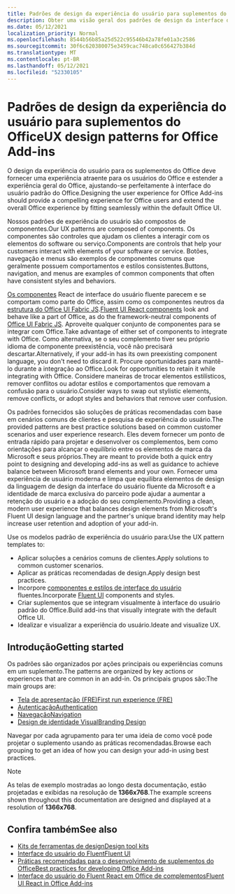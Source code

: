 ```yaml
---
title: Padrões de design da experiência do usuário para suplementos do Office
description: Obter uma visão geral dos padrões de design da interface do usuário para Office de complementos, incluindo padrões de navegação, autenticação, primeira-executar e identidade visual.
ms.date: 05/12/2021
localization_priority: Normal
ms.openlocfilehash: 8544b56b85a25d522c95546b42a78fe01a3c2586
ms.sourcegitcommit: 30f6c620380075e3459cac748ca0c656427b384d
ms.translationtype: MT
ms.contentlocale: pt-BR
ms.lasthandoff: 05/12/2021
ms.locfileid: "52330105"
---
```

# <a name="ux-design-patterns-for-office-add-ins"></a><span data-ttu-id="b04c9-103">Padrões de design da experiência do usuário para suplementos do Office</span><span class="sxs-lookup"><span data-stu-id="b04c9-103">UX design patterns for Office Add-ins</span></span>

<span data-ttu-id="b04c9-104">O design da experiência do usuário para os suplementos do Office deve fornecer uma experiência atraente para os usuários do Office e estender a experiência geral do Office, ajustando-se perfeitamente à interface do usuário padrão do Office.</span><span class="sxs-lookup"><span data-stu-id="b04c9-104">Designing the user experience for Office Add-ins should provide a compelling experience for Office users and extend the overall Office experience by fitting seamlessly within the default Office UI.</span></span>  

<span data-ttu-id="b04c9-105">Nossos padrões de experiência do usuário são compostos de componentes.</span><span class="sxs-lookup"><span data-stu-id="b04c9-105">Our UX patterns are composed of components.</span></span> <span data-ttu-id="b04c9-106">Os componentes são controles que ajudam os clientes a interagir com os elementos do software ou serviço.</span><span class="sxs-lookup"><span data-stu-id="b04c9-106">Components are controls that help your customers interact with elements of your software or service.</span></span> <span data-ttu-id="b04c9-107">Botões, navegação e menus são exemplos de componentes comuns que geralmente possuem comportamentos e estilos consistentes.</span><span class="sxs-lookup"><span data-stu-id="b04c9-107">Buttons, navigation, and menus are examples of common components that often have consistent styles and behaviors.</span></span>

<span data-ttu-id="b04c9-108">[Os componentes](using-office-ui-fabric-react.md) React de interface do usuário fluente parecem e se comportam como parte do Office, assim como os componentes neutros da [estrutura do Office UI Fabric JS](fabric-core.md).</span><span class="sxs-lookup"><span data-stu-id="b04c9-108">[Fluent UI React components](using-office-ui-fabric-react.md) look and behave like a part of Office, as do the framework-neutral components of [Office UI Fabric JS](fabric-core.md).</span></span> <span data-ttu-id="b04c9-109">Aproveite qualquer conjunto de componentes para se integrar com Office.</span><span class="sxs-lookup"><span data-stu-id="b04c9-109">Take advantage of either set of components to integrate with Office.</span></span> <span data-ttu-id="b04c9-110">Como alternativa, se o seu complemento tiver seu próprio idioma de componente preexistência, você não precisará descartar.</span><span class="sxs-lookup"><span data-stu-id="b04c9-110">Alternatively, if your add-in has its own preexisting component language, you don't need to discard it.</span></span> <span data-ttu-id="b04c9-111">Procure oportunidades para mantê-lo durante a integração ao Office.</span><span class="sxs-lookup"><span data-stu-id="b04c9-111">Look for opportunities to retain it while integrating with Office.</span></span> <span data-ttu-id="b04c9-112">Considere maneiras de trocar elementos estilísticos, remover conflitos ou adotar estilos e comportamentos que removam a confusão para o usuário.</span><span class="sxs-lookup"><span data-stu-id="b04c9-112">Consider ways to swap out stylistic elements, remove conflicts, or adopt styles and behaviors that remove user confusion.</span></span>

<span data-ttu-id="b04c9-113">Os padrões fornecidos são soluções de práticas recomendadas com base em cenários comuns de clientes e pesquisa de experiência do usuário.</span><span class="sxs-lookup"><span data-stu-id="b04c9-113">The provided patterns are best practice solutions based on common customer scenarios and user experience research.</span></span> <span data-ttu-id="b04c9-114">Eles devem fornecer um ponto de entrada rápido para projetar e desenvolver os complementos, bem como orientações para alcançar o equilíbrio entre os elementos de marca da Microsoft e seus próprios.</span><span class="sxs-lookup"><span data-stu-id="b04c9-114">They are meant to provide both a quick entry point to designing and developing add-ins as well as guidance to achieve balance between Microsoft brand elements and your own.</span></span> <span data-ttu-id="b04c9-115">Fornecer uma experiência de usuário moderna e limpa que equilibra elementos de design da linguagem de design da interface do usuário fluente da Microsoft e a identidade de marca exclusiva do parceiro pode ajudar a aumentar a retenção do usuário e a adoção do seu complemento.</span><span class="sxs-lookup"><span data-stu-id="b04c9-115">Providing a clean, modern user experience that balances design elements from Microsoft's Fluent UI design language and the partner's unique brand identity may help increase user retention and adoption of your add-in.</span></span>

<span data-ttu-id="b04c9-116">Use os modelos padrão de experiência do usuário para:</span><span class="sxs-lookup"><span data-stu-id="b04c9-116">Use the UX pattern templates to:</span></span>

* <span data-ttu-id="b04c9-117">Aplicar soluções a cenários comuns de clientes.</span><span class="sxs-lookup"><span data-stu-id="b04c9-117">Apply solutions to common customer scenarios.</span></span>
* <span data-ttu-id="b04c9-118">Aplicar as práticas recomendadas de design.</span><span class="sxs-lookup"><span data-stu-id="b04c9-118">Apply design best practices.</span></span>
* <span data-ttu-id="b04c9-119">Incorpore [componentes e estilos de interface do usuário](https://developer.microsoft.com/fluentui#/get-started) fluentes.</span><span class="sxs-lookup"><span data-stu-id="b04c9-119">Incorporate [Fluent UI](https://developer.microsoft.com/fluentui#/get-started) components and styles.</span></span>
* <span data-ttu-id="b04c9-120">Criar suplementos que se integram visualmente à interface do usuário padrão do Office.</span><span class="sxs-lookup"><span data-stu-id="b04c9-120">Build add-ins that visually integrate with the default Office UI.</span></span>
* <span data-ttu-id="b04c9-121">Idealizar e visualizar a experiência do usuário.</span><span class="sxs-lookup"><span data-stu-id="b04c9-121">Ideate and visualize UX.</span></span>

## <a name="getting-started"></a><span data-ttu-id="b04c9-122">Introdução</span><span class="sxs-lookup"><span data-stu-id="b04c9-122">Getting started</span></span>

<span data-ttu-id="b04c9-123">Os padrões são organizados por ações principais ou experiências comuns em um suplemento.</span><span class="sxs-lookup"><span data-stu-id="b04c9-123">The patterns are organized by key actions or experiences that are common in an add-in.</span></span> <span data-ttu-id="b04c9-124">Os principais grupos são:</span><span class="sxs-lookup"><span data-stu-id="b04c9-124">The main groups are:</span></span>

* [<span data-ttu-id="b04c9-125">Tela de apresentação (FRE)</span><span class="sxs-lookup"><span data-stu-id="b04c9-125">First run experience (FRE)</span></span>](../design/first-run-experience-patterns.md)
* [<span data-ttu-id="b04c9-126">Autenticação</span><span class="sxs-lookup"><span data-stu-id="b04c9-126">Authentication</span></span>](../design/authentication-patterns.md)
* [<span data-ttu-id="b04c9-127">Navegação</span><span class="sxs-lookup"><span data-stu-id="b04c9-127">Navigation</span></span>](../design/navigation-patterns.md)
* [<span data-ttu-id="b04c9-128">Design de identidade Visual</span><span class="sxs-lookup"><span data-stu-id="b04c9-128">Branding Design</span></span>](../design/branding-patterns.md)

<span data-ttu-id="b04c9-129">Navegar por cada agrupamento para ter uma ideia de como você pode projetar o suplemento usando as práticas recomendadas.</span><span class="sxs-lookup"><span data-stu-id="b04c9-129">Browse each grouping to get an idea of how you can design your add-in using best practices.</span></span>

> [!NOTE]
> <span data-ttu-id="b04c9-130">As telas de exemplo mostradas ao longo desta documentação, estão projetadas e exibidas na resolução de **1366x768**.</span><span class="sxs-lookup"><span data-stu-id="b04c9-130">The example screens shown throughout this documentation are designed and displayed at a resolution of **1366x768**.</span></span>

## <a name="see-also"></a><span data-ttu-id="b04c9-131">Confira também</span><span class="sxs-lookup"><span data-stu-id="b04c9-131">See also</span></span>

* [<span data-ttu-id="b04c9-132">Kits de ferramentas de design</span><span class="sxs-lookup"><span data-stu-id="b04c9-132">Design tool kits</span></span>](design-toolkits.md)
* [<span data-ttu-id="b04c9-133">Interface do usuário do Fluent</span><span class="sxs-lookup"><span data-stu-id="b04c9-133">Fluent UI</span></span>](https://developer.microsoft.com/fluentui#)
* [<span data-ttu-id="b04c9-134">Práticas recomendadas para o desenvolvimento de suplementos do Office</span><span class="sxs-lookup"><span data-stu-id="b04c9-134">Best practices for developing Office Add-ins</span></span>](../concepts/add-in-development-best-practices.md)
* [<span data-ttu-id="b04c9-135">Interface do usuário do Fluent React em Office de complementos</span><span class="sxs-lookup"><span data-stu-id="b04c9-135">Fluent UI React in Office Add-ins</span></span>](using-office-ui-fabric-react.md)
